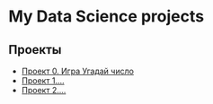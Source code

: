 # My Data Science projects

## Проекты

* [Проект 0. Игра Угадай число](___)
* [Проект 1....](___)
* [Проект 2....](___)


